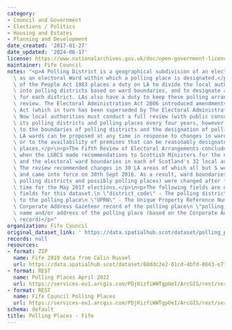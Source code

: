 ```yaml
---
category:
- Council and Government
- Elections / Politics
- Housing and Estates
- Planning and Development
date_created: '2017-01-27'
date_updated: '2024-06-17'
license: https://www.nationalarchives.gov.uk/doc/open-government-licence/version/3/
maintainer: Fife Council
notes: "<p>A Polling District is a geographical subdivision of an electoral area such\
  \ as an electoral Ward within which a polling place is designated.</p>\n<p>The Representation\
  \ of the People Act 1983 places a duty on LA to divide the local authority area\
  \ into polling districts based on ward boundaries, and to designate a polling place\
  \ for each district. LAs also have a duty to keep these polling arrangements under\
  \ review. The Electoral Administration Act 2006 introduced amendments to the 1983\
  \ Act (which in turn has been superseded by The Electoral Administration Act 2013).\
  \ Now local authorities must conduct a full review (with public consultation) of\
  \ its polling districts and polling places every four years, however adjustments\
  \ to the boundaries of polling districts and the designation of polling places within\
  \ LA wards can be proposed at any time in response to changes in ward boundaries\
  \ or to the availability of premises that can be reasonably designated as polling\
  \ places.</p>\n<p>The Fifth Review of Electoral Arrangements concluded in May 2016\
  \ when the LGBCS made recommendations to Scottish Ministers for the number of Councillors\
  \ and the electoral ward boundaries in each of Scotland's 32 local authorities.\
  \ The review recommended changes in 30 LA areas of which all but 5 were accepted\
  \ and came into force on 30th Sept 2016. As a result, ward boundaries (and therefore\
  \ polling districts and possibly polling places) were changed after this date in\
  \ time for the May 2017 elections.</p>\n<p>The following fields are now MANDATORY\
  \ fields for this dataset.\n \"district_code\" - The polling district code linked\
  \ to the polling place\n \"UPRN\" - The Unique Property Reference Number for the\
  \ Corporate Address Gazeteer record of the polling place\n \"polling_place\" - The\
  \ name and/or address of the polling place (based on the Corporate Address Gazeteer\
  \ record)</p>"
organization: Fife Council
original_dataset_link: ' https://data.spatialhub.scot/dataset/polling_places-fi'
records: null
resources:
- format: ZIP
  name: Fife 2019 data from Colin Russel
  url: https://data.spatialhub.scot/dataset/88ddc2e2-01cd-4bfd-8643-e77954aeb4b1/resource/c7ba446e-aab9-4b5b-9214-f66a5242c628/download/fife-polling-places.zip
- format: REST
  name: Polling Places April 2022
  url: https://services-eu1.arcgis.com/PDjKizfiWWTgpUeI/ArcGIS/rest/services/Fife%20Council%20Polling%20Places%20April%202022/FeatureServer/0
- format: REST
  name: Fife Council Polling Places
  url: https://services-eu1.arcgis.com/PDjKizfiWWTgpUeI/ArcGIS/rest/services/Polling_Places_June2024/FeatureServer
schema: default
title: Polling Places - Fife
---
```

